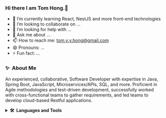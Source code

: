 ### Hi there I am Tom Hong.👋

<!--
**TomYYHong/TomYYHong** is a ✨ _special_ ✨ repository because its `README.md` (this file) appears on your GitHub profile.

Here are some ideas to get you started:
-->
<!-- - 🔭 I’m currently working on building a react project with Node.js -->
- 🌱 I’m currently learning React, NestJS and more front-end technologies
- 👯 I’m looking to collaborate on ...
- 🤔 I’m looking for help with ...
- 💬 Ask me about ...
- 📫 How to reach me: <a href='tom.y.y.hong@gmail.com'> tom.y.y.hong@gmail.com </a>
- 😄 Pronouns: ...
- ⚡ Fun fact: ...
  


### ✨&nbsp; About Me
An experienced, collaborative, Software Developer with expertise in Java, Spring Boot, JavaScript, Microservices/APIs, SQL, and more. Proficient in Agile methodologies and test-driven development, successfully worked with cross-functional teams to gather requirements, and led teams to develop cloud-based Restful applications.

<details>
  <summary><b>🛠️&nbsp;&nbsp;Languages&nbsp;and&nbsp;Tools</b></summary>
  <br/>
  <p align="left"><img src="https://github.com/TomYYHong/TomYYHong/assets/56811243/9f104c74-a59c-4f4e-bd5c-76422cd837b2" alt="spring-boot" width="50" height="40"/> 
  <img src="https://github.com/TomYYHong/TomYYHong/assets/56811243/e7fb47da-2430-47a1-8c3b-fd539bc348cc)" alt="java" width="40" height="40"/> 

![pngaaa com-2459552](https://github.com/TomYYHong/TomYYHong/assets/56811243/9f104c74-a59c-4f4e-bd5c-76422cd837b2)

</details>




